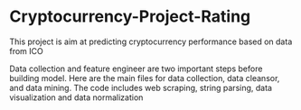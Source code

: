 # Cryptocurrency-Project-Rating
This project is aim at predicting cryptocurrency performance based on data from ICO

Data collection and feature engineer are two important steps before building model.
Here are the main files for data collection, data cleansor, and data mining. 
The code includes web scraping, string parsing, data visualization and data normalization
